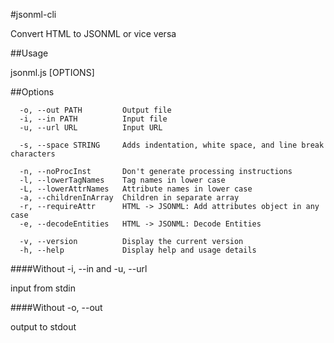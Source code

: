 #jsonml-cli

Convert HTML to JSONML or vice versa

##Usage

  jsonml.js [OPTIONS]

##Options

```
  -o, --out PATH         Output file
  -i, --in PATH          Input file
  -u, --url URL          Input URL

  -s, --space STRING     Adds indentation, white space, and line break characters

  -n, --noProcInst       Don't generate processing instructions
  -l, --lowerTagNames    Tag names in lower case
  -L, --lowerAttrNames   Attribute names in lower case
  -a, --childrenInArray  Children in separate array
  -r, --requireAttr      HTML -> JSONML: Add attributes object in any case
  -e, --decodeEntities   HTML -> JSONML: Decode Entities

  -v, --version          Display the current version
  -h, --help             Display help and usage details
```

####Without -i, --in and -u, --url

  input from stdin

####Without -o, --out

  output to stdout
